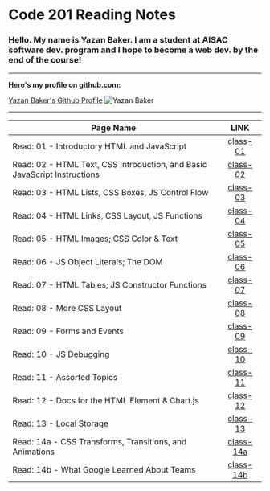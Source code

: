 # Code 201 Reading Notes



### Hello. My name is Yazan Baker. I am a student at AISAC software dev. program and I hope to become a web dev. by the end of the course!
---
__Here's my profile on github.com:__

[Yazan Baker's Github Profile](https://github.com/yazanbaker94) ![Yazan Baker](https://i.ibb.co/WpV37T0/1.png)


---


| Page Name        | LINK       |
| ------------- |:-------------:|
| Read: 01 - Introductory HTML and JavaScript      | [class-01](https://yazanbaker94.github.io/code-201-reading-notes/class-01)|
| Read: 02 - HTML Text, CSS Introduction, and Basic JavaScript Instructions      | [class-02](https://yazanbaker94.github.io/code-201-reading-notes/class-02)|
| Read: 03 - HTML Lists, CSS Boxes, JS Control Flow      | [class-03](https://yazanbaker94.github.io/code-201-reading-notes/class-03)|
| Read: 04 - HTML Links, CSS Layout, JS Functions      | [class-04](https://yazanbaker94.github.io/code-201-reading-notes/class-04)|
| Read: 05 - HTML Images; CSS Color & Text      | [class-05](https://yazanbaker94.github.io/code-201-reading-notes/class-05)|
| Read: 06 - JS Object Literals; The DOM      | [class-06](https://yazanbaker94.github.io/code-201-reading-notes/class-06)|
| Read: 07 - HTML Tables; JS Constructor Functions      | [class-07](https://yazanbaker94.github.io/code-201-reading-notes/class-07)|
| Read: 08 - More CSS Layout    | [class-08](https://yazanbaker94.github.io/code-201-reading-notes/class-08)|
| Read: 09 - Forms and Events      | [class-09](https://yazanbaker94.github.io/code-201-reading-notes/class-09)|
| Read: 10 - JS Debugging      | [class-10](https://yazanbaker94.github.io/code-201-reading-notes/class-10)|
| Read: 11 - Assorted Topics      | [class-11](https://yazanbaker94.github.io/code-201-reading-notes/class-11)|
| Read: 12 - Docs for the HTML <canvas> Element & Chart.js      | [class-12](https://yazanbaker94.github.io/code-201-reading-notes/class-12)|
| Read: 13 - Local Storage      | [class-13](https://yazanbaker94.github.io/code-201-reading-notes/class-13)|
| Read: 14a - CSS Transforms, Transitions, and Animations      | [class-14a](https://yazanbaker94.github.io/code-201-reading-notes/class-14a)|
| Read: 14b - What Google Learned About Teams     | [class-14b](https://yazanbaker94.github.io/code-201-reading-notes/class-14b)|
